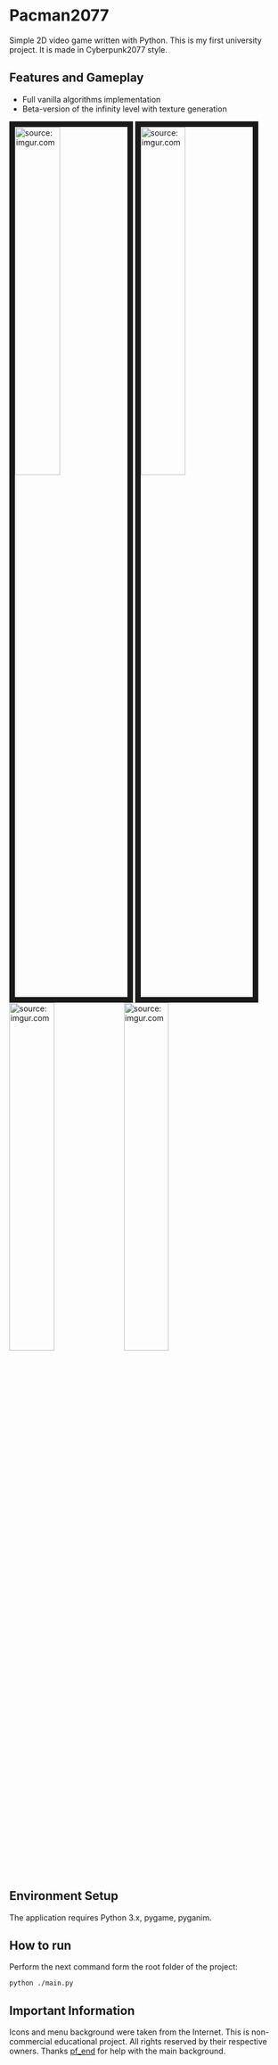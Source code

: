<h1>Pacman2077</h1>
<p>
  Simple 2D video game written with Python. This is my first university project. It is made in Cyberpunk2077 style.
</p>
<h2>Features and Gameplay</h2>
<ul>
  <li>Full vanilla algorithms implementation</li>
  <li>Beta-version of the infinity level with texture generation</li>
</ul>
<a href="https://imgur.com/R1cCL3L"><img height=40% width=40% src="https://i.imgur.com/R1cCL3L.png" border="10px"  title="source: imgur.com" /></a>
<a href="https://imgur.com/4Iz3QRN"><img height=40% width=40% border="10px" src="https://i.imgur.com/4Iz3QRN.png" border="10px"  title="source: imgur.com" /></a>
<a href="https://imgur.com/BFRT8mO"><img height=40% width=40% src="https://i.imgur.com/BFRT8mO.png" title="source: imgur.com" /></a>
<a href="https://imgur.com/W0VlKn4"><img height=40% width=40% src="https://i.imgur.com/W0VlKn4.png" title="source: imgur.com" /></a>
<h2>Environment Setup</h2>
<p>The application requires Python 3.x, pygame, pyganim.</p>
<h2>How to run</h2>
<p>Perform the next command form the root folder of the project: </p>
<code>python ./main.py</code>
<h2>Important Information</h2>
<p>Icons and menu background were taken from the Internet. This is non-commercial educational project. All rights reserved by their respective owners. Thanks <a href="www.instagram.com/pf_end/" title="pf_end" source="www.instagram.com/pf_end/">pf_end</a> for help with the main background.
</p>
